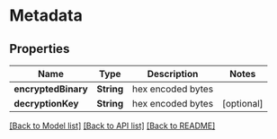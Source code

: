 # Metadata

## Properties
Name | Type | Description | Notes
------------ | ------------- | ------------- | -------------
**encryptedBinary** | **String** | hex encoded bytes | 
**decryptionKey** | **String** | hex encoded bytes | [optional] 

[[Back to Model list]](../README.md#documentation-for-models) [[Back to API list]](../README.md#documentation-for-api-endpoints) [[Back to README]](../README.md)


